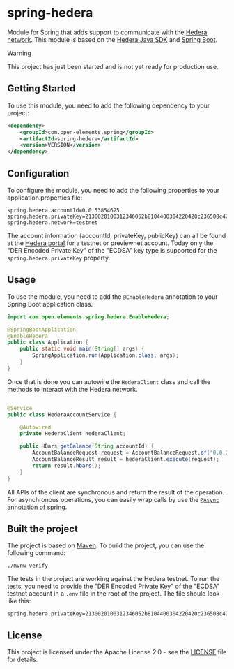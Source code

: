 # spring-hedera
Module for Spring that adds support to communicate with the [Hedera network](https://hedera.com). 
This module is based on the [Hedera Java SDK](https://github.com/hashgraph/hedera-sdk-java) and [Spring Boot](https://spring.io/projects/spring-boot).

> [!WARNING]  
> This project has just been started and is not yet ready for production use.

## Getting Started

To use this module, you need to add the following dependency to your project:

```xml 
<dependency>
    <groupId>com.open-elements.spring</groupId>
    <artifactId>spring-hedera</artifactId>
    <version>VERSION</version> 
</dependency>
```

## Configuration

To configure the module, you need to add the following properties to your application.properties file:

```properties
spring.hedera.accountId=0.0.53854625
spring.hedera.privateKey=2130020100312346052b8104400304220420c236508c429395a8180b1230f436d389adc5afaa9145456783b57b2045c6cc37
spring.hedera.network=testnet
```

The account information (accountId, privateKey, publicKey) can all be found at the
[Hedera portal](https://portal.hedera.com/) for a testnet or previewnet account.
Today only the "DER Encoded Private Key" of the "ECDSA" key type is supported for the `spring.hedera.privateKey` property.

## Usage

To use the module, you need to add the `@EnableHedera` annotation to your Spring Boot application class.

```java
import com.open.elements.spring.hedera.EnableHedera;

@SpringBootApplication
@EnableHedera
public class Application {
    public static void main(String[] args) {
        SpringApplication.run(Application.class, args);
    }
}
```
 
Once that is done you can autowire the `HederaClient` class and call the methods to interact with the Hedera network.

```java

@Service
public class HederaAccountService {

    @Autowired
    private HederaClient hederaClient;

    public HBars getBalance(String accountId) {
        AccountBalanceRequest request = AccountBalanceRequest.of("0.0.2237621");
        AccountBalanceResult result = hederaClient.execute(request);
        return result.hbars();
    }
}
```

All APIs of the client are synchronous and return the result of the operation. For asynchronous operations, you can
easily wrap calls by use the [`@Async` annotation of spring](https://spring.io/guides/gs/async-method).

## Built the project

The project is based on [Maven](https://maven.apache.org/). To build the project, you can use the following command:

```shell
./mvnw verify
```

The tests in the project are working against the Hedera testnet.
To run the tests, you need to provide the "DER Encoded Private Key" of the "ECDSA" testnet account in a `.env` file in
the root of the project. The file should look like this:


```
spring.hedera.privateKey=2130020100312346052b8104400304220420c236508c429395a8180b1230f436d389adc5afaa9145456783b57b2045c6cc37
```

## License

This project is licensed under the Apache License 2.0 - see the [LICENSE](LICENSE) file for details.
